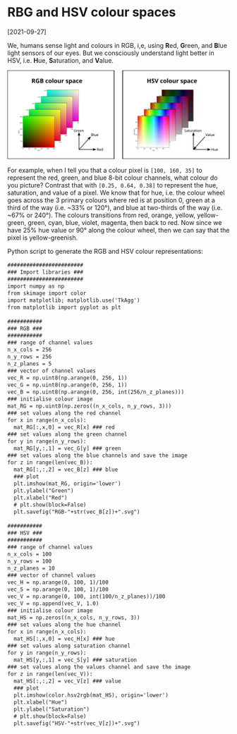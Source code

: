 # RBG and HSV colour spaces

[2021-09-27]

We, humans sense light and colours in RGB, i,e, using **R**ed, **G**reen, and **B**lue light sensors of our eyes. But we consciously understand light better in HSV, i.e. **H**ue, **S**aturation, and **V**alue.

![](/img/2021-09-27.svg)

For example, when I tell you that a colour pixel is `[100, 160, 35]` to represent the red, green, and blue 8-bit colour channels, what colour do you picture? Contrast that with `[0.25, 0.64, 0.38]` to represent the hue, saturation, and value of a pixel. We know that for hue, i.e. the colour wheel goes across the 3 primary colours where red is at position 0, green at a third of the way (i.e. ~33% or 120°), and blue at two-thirds of the way (i.e. ~67% or 240°). The colours transitions from red, orange, yellow, yellow-green, green, cyan, blue, violet, magenta, then back to red. Now since we have 25% hue value or  90° along the colour wheel, then we can say that the pixel is yellow-greenish.

Python script to generate the RGB and HSV colour representations:

```{python}
########################
### Import libraries ###
########################
import numpy as np
from skimage import color
import matplotlib; matplotlib.use('TkAgg')
from matplotlib import pyplot as plt

###########
### RGB ###
###########
### range of channel values
n_x_cols = 256
n_y_rows = 256
n_z_planes = 5
### vector of channel values
vec_R = np.uint8(np.arange(0, 256, 1))
vec_G = np.uint8(np.arange(0, 256, 1))
vec_B = np.uint8(np.arange(0, 256, int(256/n_z_planes)))
### initialise colour image
mat_RG = np.uint8(np.zeros((n_x_cols, n_y_rows, 3)))
### set values along the red channel
for x in range(n_x_cols):
  mat_RG[:,x,0] = vec_R[x] ### red
### set values along the green channel
for y in range(n_y_rows):
  mat_RG[y,:,1] = vec_G[y] ### green
### set values along the blue channels and save the image
for z in range(len(vec_B)):
  mat_RG[:,:,2] = vec_B[z] ### blue
  ### plot
  plt.imshow(mat_RG, origin='lower')
  plt.ylabel("Green")
  plt.xlabel("Red")
  # plt.show(block=False)
  plt.savefig("RGB-"+str(vec_B[z])+".svg")

###########
### HSV ###
###########
### range of channel values
n_x_cols = 100
n_y_rows = 100
n_z_planes = 10
### vector of channel values
vec_H = np.arange(0, 100, 1)/100
vec_S = np.arange(0, 100, 1)/100
vec_V = np.arange(0, 100, int(100/n_z_planes))/100
vec_V = np.append(vec_V, 1.0)
### initialise colour image
mat_HS = np.zeros((n_x_cols, n_y_rows, 3))
### set values along the hue channel
for x in range(n_x_cols):
  mat_HS[:,x,0] = vec_H[x] ### hue
### set values along saturation channel
for y in range(n_y_rows):
  mat_HS[y,:,1] = vec_S[y] ### saturation
### set values along the values channel and save the image
for z in range(len(vec_V)):
  mat_HS[:,:,2] = vec_V[z] ### value
  ### plot
  plt.imshow(color.hsv2rgb(mat_HS), origin='lower')
  plt.xlabel("Hue")
  plt.ylabel("Saturation")
  # plt.show(block=False)
  plt.savefig("HSV-"+str(vec_V[z])+".svg")
```